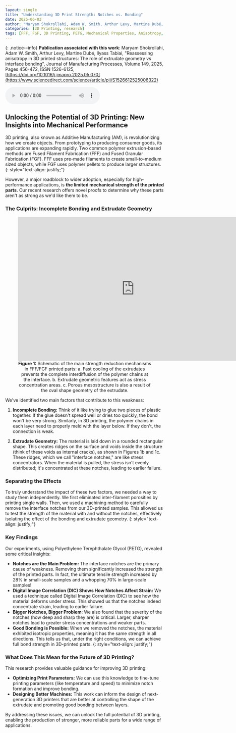 ```yaml
---
layout: single
title: "Understanding 3D Print Strength: Notches vs. Bonding"
date: 2025-06-03
author: "Maryam Shokrollahi, Adam W. Smith, Arthur Levy, Martine Dubé, Ilyass Tabiai"
categories: [3D Printing, research]
tags: [FFF, FGF, 3D Printing, PETG, Mechanical Properties, Anisotropy, Interface Bonding, Notches]
---
```


{: .notice--info}
**Publication associated with this work**: Maryam Shokrollahi, Adam W. Smith, Arthur Levy, Martine Dubé, Ilyass Tabiai, "Reassessing anisotropy in 3D printed structures: The role of extrudate geometry vs interface bonding", Journal of Manufacturing Processes, Volume 149, 2025, Pages 456-472, ISSN 1526-6125, [https://doi.org/10.1016/j.jmapro.2025.05.070](https://www.sciencedirect.com/science/article/pii/S1526612525006322)

<audio controls>
  <source src="{{ site.baseurl }}/assets/audio/Notch_Effects_in_3D_Printed_Structures.mp3" type="audio/mpeg">
  Audio summary courtesy of NotebookLM.
</audio>

## Unlocking the Potential of 3D Printing: New Insights into Mechanical Performance 

3D printing, also known as Additive Manufacturing (AM), is revolutionizing how we create objects.  From prototyping to producing consumer goods, its applications are expanding rapidly.  Two common polymer extrusion-based methods are Fused Filament Fabrication (FFF) and Fused Granular Fabrication (FGF). FFF uses pre-made filaments to create small-to-medium sized objects, while FGF uses polymer pellets to produce larger structures.
{: style="text-align: justify;"}

However, a major roadblock to wider adoption, especially for high-performance applications, is **the limited mechanical strength of the printed parts**.  Our recent research offers novel proofs to determine why these parts aren't as strong as we'd like them to be. 

### The Culprits: Incomplete Bonding and Extrudate Geometry 

<figure style="text-align: center;">
  <iframe src="https://widgets.figshare.com/articles/26980852/embed?show_title=1" width="738" height="456" allowfullscreen frameborder="0"></iframe>
  <figcaption style="text-align: center;"><strong>Figure 1:</strong> Schematic of the main strength reduction mechanisms in FFF/FGF printed parts: a. Fast cooling of the extrudates prevents the complete interdiffusion of the polymer chains at the interface. b. Extrudate geometric features act as stress concentration areas. c. Porous mesostructure is also a result of the oval shape geometry of the extrudate.</figcaption>
</figure>

We've identified two main factors that contribute to this weakness: 

1.  **Incomplete Bonding:** Think of it like trying to glue two pieces of plastic together. If the glue doesn't spread well or dries too quickly, the bond won't be very strong.  Similarly, in 3D printing, the polymer chains in each layer need to properly meld with the layer below.  If they don't, the connection is weak.   

2.  **Extrudate Geometry:** The material is laid down in a rounded rectangular shape. This creates ridges on the surface and voids inside the structure (think of these voids as internal cracks), as shown in Figures 1b and 1c.  These ridges, which we call "interface notches," are like stress concentrators.  When the material is pulled, the stress isn't evenly distributed; it's concentrated at these notches, leading to earlier failure. 

### Separating the Effects 

To truly understand the impact of these two factors, we needed a way to study them independently.  We first eliminated inter-filament porosities by printing single walls.  Then, we used a machining method to carefully remove the interface notches from our 3D-printed samples.  This allowed us to test the strength of the material with and without the notches, effectively isolating the effect of the bonding and extrudate geometry.
{: style="text-align: justify;"}

### Key Findings 

Our experiments, using Polyethylene Terephthalate Glycol (PETG), revealed some critical insights: 

* **Notches are the Main Problem:** The interface notches are the primary cause of weakness.  Removing them significantly increased the strength of the printed parts.  In fact, the ultimate tensile strength increased by 28% in small-scale samples and a whopping 70% in large-scale samples! 
* **Digital Image Correlation (DIC) Shows How Notches Affect Strain:** We used a technique called Digital Image Correlation (DIC) to see how the material deforms under stress.  This showed us that the notches indeed concentrate strain, leading to earlier failure. 
* **Bigger Notches, Bigger Problem**: We also found that the severity of the notches (how deep and sharp they are) is critical.  Larger, sharper notches lead to greater stress concentrations and weaker parts. 
* **Good Bonding is Possible:** When we removed the notches, the material exhibited isotropic properties, meaning it has the same strength in all directions.  This tells us that, under the right conditions, we can achieve full bond strength in 3D-printed parts.
{: style="text-align: justify;"}

### What Does This Mean for the Future of 3D Printing? 

This research provides valuable guidance for improving 3D printing: 

* **Optimizing Print Parameters:** We can use this knowledge to fine-tune printing parameters (like temperature and speed) to minimize notch formation and improve bonding. 
* **Designing Better Machines:** This work can inform the design of next-generation 3D printers that are better at controlling the shape of the extrudate and promoting good bonding between layers. 

By addressing these issues, we can unlock the full potential of 3D printing, enabling the production of stronger, more reliable parts for a wide range of applications.
